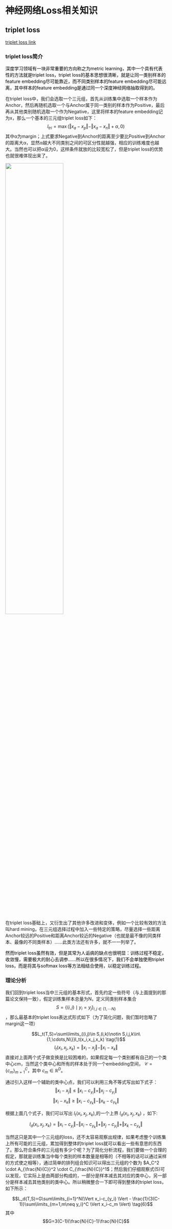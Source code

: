 # **神经网络Loss相关知识**

## **triplet loss**
[triplet loss link](http://bindog.github.io/blog/2019/10/23/why-triplet-loss-works/)
### **triplet loss简介**
<font color="black">深度学习领域有一块非常重要的方向称之为metric learning，其中一个具有代表性的方法就是triplet loss，triplet loss的基本思想很清晰，就是让同一类别样本的feature embedding尽可能靠近，而不同类别样本的feature embedding尽可能远离，其中样本的feature embedding是通过同一个深度神经网络抽取得到的。</font>

在triplet loss中，我们会选取一个三元组，首先从训练集中选取一个样本作为Anchor，然后再随机选取一个与Anchor属于同一类别的样本作为Positive，最后再从其他类别随机选取一个作为Negative，这里将样本的feature embedding记为x，那么一个基本的三元组triplet loss如下：
$$l_{tri}=\max (\Vert x_a - x_p \Vert - \Vert x_a - x_n \Vert + \alpha, 0)$$
其中α为margin；上式要求Negative到Anchor的距离至少要比Positive到Anchor的距离大α，显然α越大不同类别之间的可区分性就越强，相应的训练难度也越大。当然也可以把α设为0，这样条件就放的比较宽松了，但是triplet loss的优势也就很难体现出来了。

<img src="https://i.loli.net/2019/10/23/Yr3I9ayivw5cXou.png" width=60%>

在triplet loss基础上，又衍生出了其他许多改进和变体，例如一个比较有效的方法叫hard mining，在三元组选择过程中加入一些特定的策略，尽量选择一些距离Anchor较远的Positive和距离Anchor较近的Negative（也就是最不像的同类样本、最像的不同类样本）……此类方法还有许多，就不一一列举了。

<font color = 'black'>然而triplet loss虽然有效，但是其常为人诟病的缺点也很明显：训练过程不稳定，收敛慢，需要极大的耐心去调参……所以在很多情况下，我们不会单独使用triplet loss，而是将其与softmax loss等方法相结合使用，以稳定训练过程。</font>

### **理论分析**
我们回到triplet loss当中三元组的基本形式，首先约定一些符号（与上面提到的那篇论文保持一致），假定训练集样本总量为N，定义同类别样本集合 
$$S = \{(i,j) \mid y_i = y_j \}_{i,j\in \{1,\cdots N \}}$$
，那么最基本的triplet loss表达式形式如下（为了简化问题，我们暂时忽略了margin这一项）

$$L_t(T,S)=\sum\limits_{(i,j)\in S,(i,k)\notin S,i,j,k\in\{1,\cdots,N\}}l_t(x_i,x_j,x_k) \tag{1}$$
$$l_t(x_i,x_j,x_k)=\Vert x_i-x_j \Vert - \Vert x_i - x_k \Vert \tag{2}$$
直接对上面两个式子做变换是比较困难的，如果假定每一个类别都有自己的一个类中心cm，当然这个类中心和所有的样本处于同一个embedding空间， $\mathcal{C}=\{c_m\}_{m=1}^C$，其中 $c_m\in \mathbb{R}^D$。

通过引入这样一个辅助的类中心点，我们可以利用三角不等式写出如下式子：
$$\Vert x_i-x_j \Vert \leq \Vert x_i-c_{y_i} \Vert + \Vert x_j-c_{y_i} \Vert \tag{3}$$
$$\Vert x_i - x_k \Vert \geq \Vert x_i-c_{y_k} \Vert - \Vert x_k-c_{y_k} \Vert \tag{4}$$

根据上面几个式子，我们可以写出 $l_t(x_i,x_j,x_k)$,的一个上界 $l_d(x_i,x_j,x_k)$ ，如下:

$$l_d(x_i,x_j,x_k)=\Vert x_i-c_{y_i} \Vert - \Vert x_i-c_{y_k} \Vert + \Vert x_j-c_{y_i} \Vert + \Vert x_k-c_{y_k} \Vert \tag{5}$$

当然这只是其中一个三元组的loss，还不太容易观察出规律，如果考虑整个训练集上所有可能的三元组，累加得到整体的triplet loss就可以看出一些有意思的东西了。那么符合条件的三元组有多少个呢？为了简化分析流程，我们要做一个合理的假定，那就是训练集当中每个类别的样本数量是相等的（不相等的话可以通过采样的方式使之相等），通过简单的排列组合知识可以得出三元组的个数为 $A_C^2 \cdot A_{\frac{N}{C}}^2 \cdot C_{\frac{N}{C}}^1$；然后我们仔细观察式(5)可以发现，它实际上是由两部分构成的，一部分是样本减去其对应的类中心，另一部分是样本减去其他类别的类中心。所以稍微整合一下即可得到整体的triplet loss，如下所示：

$$L_d(T,S)=G\sum\limits_{i=1}^N(\Vert x_i-c_{y_i} \Vert - \frac{1}{3(C-1)}\sum\limits_{m=1,m\neq y_i}^C \Vert x_i-c_m \Vert) \tag{6}$$
其中 
$$G=3(C-1)(\frac{N}{C}-1)\frac{N}{C}$$